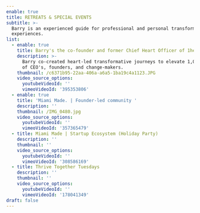```yaml
---
enable: true
title: RETREATS & SPECIAL EVENTS
subtitle: >-
  Barry is an experienced guide for professional and personal transformative
  experiences.
list:
  - enable: true
    title: Barry's the co-founder and former Chief Heart Officer of 1heart ❤️
    description: >-
      Barry co-created heart-led transformative journeys to elevate 1,000+ lives
      of CEO's, founders, and change-makers.
    thumbnail: /c6371b95-22aa-406a-a6a5-1ba19c4a1123.JPG
    video_source_options:
      youtubeVideoId: ''
      vimeoVideoId: '395353806'
  - enable: true
    title: 'Miami Made. | Founder-led community '
    description: ''
    thumbnail: /IMG_0480.jpg
    video_source_options:
      youtubeVideoId: ''
      vimeoVideoId: '357365479'
  - title: Miami Made | Startup Ecosystem (Holiday Party)
    description: ''
    thumbnail: ''
    video_source_options:
      youtubeVideoId: ''
      vimeoVideoId: '308586169'
  - title: Thrive Together Tuesdays
    description: ''
    thumbnail: ''
    video_source_options:
      youtubeVideoId: ''
      vimeoVideoId: '178041349'
draft: false
---
```

